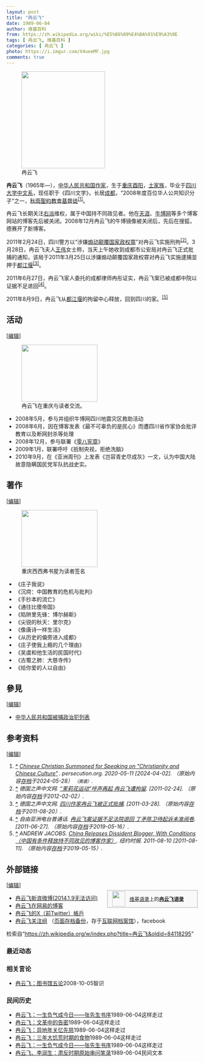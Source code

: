 ```yaml
---
layout: post
title: "冉云飞"
date: 1989-06-04
author: 维基百科
from: https://zh.wikipedia.org/wiki/%E5%86%89%E4%BA%91%E9%A3%9E
tags: [ 冉云飞, 维基百科 ]
categories: [ 冉云飞 ]
photo: https://i.imgur.com/X4ueeMF.jpg
comments: true
---
```

<div class="mw-content-ltr mw-parser-output" lang="zh" dir="ltr"><figure class="mw-default-size" typeof="mw:File/Thumb"><a href="/wiki/File:Ran_Yunfei.JPG" class="mw-file-description"><img src="//upload.wikimedia.org/wikipedia/commons/thumb/e/e4/Ran_Yunfei.JPG/220px-Ran_Yunfei.JPG" decoding="async" width="220" height="255" class="mw-file-element" srcset="//upload.wikimedia.org/wikipedia/commons/thumb/e/e4/Ran_Yunfei.JPG/330px-Ran_Yunfei.JPG 1.5x, //upload.wikimedia.org/wikipedia/commons/thumb/e/e4/Ran_Yunfei.JPG/440px-Ran_Yunfei.JPG 2x" data-file-width="1429" data-file-height="1655"></a><figcaption>冉云飞</figcaption></figure>
<p><b>冉云飞</b>（1965年<span class="useeditintro" title="Template:BLP editintro">—</span>），<a href="/wiki/%E4%B8%AD%E5%8D%8E%E4%BA%BA%E6%B0%91%E5%85%B1%E5%92%8C%E5%9B%BD" title="中华人民共和国">中华人民共和国</a><a href="/wiki/%E4%BD%9C%E5%AE%B6" title="作家">作家</a>，生于<a href="/wiki/%E9%87%8D%E5%BA%86" class="mw-redirect" title="重庆">重庆</a><a href="/wiki/%E9%85%89%E9%98%B3" class="mw-redirect" title="酉阳">酉阳</a>，<a href="/wiki/%E5%9C%9F%E5%AE%B6%E6%97%8F" title="土家族">土家族</a>，毕业于<a href="/wiki/%E5%9B%9B%E5%B7%9D%E5%A4%A7%E5%AD%A6" title="四川大学">四川大学</a><a href="/wiki/%E4%B8%AD%E6%96%87%E7%B3%BB" class="mw-redirect" title="中文系">中文系</a>，现任职于《四川文学》，长居<a href="/wiki/%E6%88%90%E9%83%BD" class="mw-redirect" title="成都">成都</a>，“2008年度百位华人公共知识分子”之一，<a href="/wiki/%E7%A7%8B%E9%9B%A8%E8%81%96%E7%B4%84%E6%95%99%E6%9C%83" title="秋雨聖約教會">秋雨聖約教會</a><a href="/wiki/%E5%9B%9B%E5%B7%9D%E5%9F%BA%E7%9D%A3%E6%95%99%E6%96%B0%E6%95%99" title="四川基督教新教">基督徒</a><sup id="cite_ref-1" class="reference"><a href="#cite_note-1"><span class="cite-bracket">[</span>1<span class="cite-bracket">]</span></a></sup>。
</p>
<meta property="mw:PageProp/toc">
<div class="mw-heading mw-heading2"></div>
<p>冉云飞长期关注<a href="/wiki/%E5%8F%B3%E6%B4%BE" title="右派">右派</a>维权，属于中国持不同政见者。他在<a href="/wiki/%E5%A4%A9%E6%B6%AF" class="mw-disambig" title="天涯">天涯</a>、<a href="/wiki/%E7%89%9B%E5%8D%9A%E7%BD%91" title="牛博网">牛博网</a>等多个博客网站的博客先后被关闭。2008年12月冉云飞的牛博镜像被关闭后，先后在搜狐，德赛开了新博客。
</p><p>2011年2月24日，四川警方以“涉嫌<a href="/wiki/%E7%85%BD%E5%8A%A8%E9%A2%A0%E8%A6%86%E5%9B%BD%E5%AE%B6%E6%94%BF%E6%9D%83%E7%BD%AA" title="煽动颠覆国家政权罪">煽动颠覆国家政权罪</a>”对冉云飞实施刑拘<sup id="cite_ref-2" class="reference"><a href="#cite_note-2"><span class="cite-bracket">[</span>2<span class="cite-bracket">]</span></a></sup>。3月28日，冉云飞夫人<a href="/wiki/%E7%8E%8B%E4%BC%9F" class="mw-redirect mw-disambig" title="王伟">王伟</a>女士称，当天上午她收到成都市公安局对冉云飞正式批捕的通知，该局于2011年3月25日以涉嫌煽动颠覆国家政权罪对冉云飞实施逮捕並押于<a href="/wiki/%E9%83%BD%E6%B1%9F%E5%A0%B0" title="都江堰">都江堰</a><sup id="cite_ref-3" class="reference"><a href="#cite_note-3"><span class="cite-bracket">[</span>3<span class="cite-bracket">]</span></a></sup>。
</p><p>2011年6月27日，冉云飞家人委托的成都律师冉彤证实，冉云飞案已被成都中院以证据不足退回<sup id="cite_ref-4" class="reference"><a href="#cite_note-4"><span class="cite-bracket">[</span>4<span class="cite-bracket">]</span></a></sup>。
</p><p>2011年8月9日，冉云飞从<a href="/wiki/%E9%83%BD%E6%B1%9F%E5%A0%B0" title="都江堰">都江堰</a>的拘留中心释放，回到四川的家。<sup id="cite_ref-5" class="reference"><a href="#cite_note-5"><span class="cite-bracket">[</span>5<span class="cite-bracket">]</span></a></sup>
</p>
<div class="mw-heading mw-heading2"><h2 id="活动"><span id=".E6.B4.BB.E5.8A.A8"></span>活动</h2><span class="mw-editsection"><span class="mw-editsection-bracket">[</span><a href="/w/index.php?title=%E5%86%89%E4%BA%91%E9%A3%9E&amp;action=edit&amp;section=2" title="编辑章节：活动"><span>编辑</span></a><span class="mw-editsection-bracket">]</span></span></div>
<figure class="mw-halign-right" typeof="mw:File/Thumb"><a href="/wiki/File:RIMAG0128.jpg" class="mw-file-description"><img src="//upload.wikimedia.org/wikipedia/commons/thumb/3/34/RIMAG0128.jpg/200px-RIMAG0128.jpg" decoding="async" width="200" height="150" class="mw-file-element" srcset="//upload.wikimedia.org/wikipedia/commons/thumb/3/34/RIMAG0128.jpg/300px-RIMAG0128.jpg 1.5x, //upload.wikimedia.org/wikipedia/commons/thumb/3/34/RIMAG0128.jpg/400px-RIMAG0128.jpg 2x" data-file-width="1024" data-file-height="768"></a><figcaption>冉云飞在重庆与读者交流。</figcaption></figure>
<ul><li>2008年5月，参与并组织牛博网四川地震灾区救助活动</li>
<li>2008年6月，因在博客发表《最不可辜负的是民心》而遭四川省作家协会批评教育以及断网封杀等处理</li>
<li>2008年12月，参与联署《<a href="/wiki/%E9%9B%B6%E5%85%AB%E5%AE%AA%E7%AB%A0" title="零八宪章">零八宪章</a>》</li>
<li>2009年1月，联署呼吁《抵制央视，拒绝洗脑》</li>
<li>2010年9月，在《亚洲周刊》上发表《岂容青史尽成灰》一文，认为中国大陆故意隐瞒国民党军队抗战史实。</li></ul>
<div class="mw-heading mw-heading2"><h2 id="著作"><span id=".E8.91.97.E4.BD.9C"></span>著作</h2><span class="mw-editsection"><span class="mw-editsection-bracket">[</span><a href="/w/index.php?title=%E5%86%89%E4%BA%91%E9%A3%9E&amp;action=edit&amp;section=3" title="编辑章节：著作"><span>编辑</span></a><span class="mw-editsection-bracket">]</span></span></div>
<figure class="mw-halign-right" typeof="mw:File/Thumb"><a href="/wiki/File:IMAG0136.jpg" class="mw-file-description"><img src="//upload.wikimedia.org/wikipedia/commons/thumb/5/51/IMAG0136.jpg/200px-IMAG0136.jpg" decoding="async" width="200" height="150" class="mw-file-element" srcset="//upload.wikimedia.org/wikipedia/commons/thumb/5/51/IMAG0136.jpg/300px-IMAG0136.jpg 1.5x, //upload.wikimedia.org/wikipedia/commons/thumb/5/51/IMAG0136.jpg/400px-IMAG0136.jpg 2x" data-file-width="1600" data-file-height="1200"></a><figcaption>重庆西西弗书屋为读者签名</figcaption></figure>
<ul><li>《庄子我说》</li>
<li>《沉疴：中国教育的危机与批判》</li>
<li>《手抄本的流亡》</li>
<li>《通往比傻帝国》</li>
<li>《陷阱里先锋：博尔赫斯》</li>
<li>《尖锐的秋天：里尔克》</li>
<li>《像唐诗一样生活》</li>
<li>《从历史的偏旁进入成都》</li>
<li>《庄子使我上瘾的几个理由》</li>
<li>《吴虞和他生活的民国时代》</li>
<li>《古蜀之肺：大慈寺传》</li>
<li>《给你爱的人以自由》</li></ul>
<div class="mw-heading mw-heading2"><h2 id="參見"><span id=".E5.8F.83.E8.A6.8B"></span>參見</h2><span class="mw-editsection"><span class="mw-editsection-bracket">[</span><a href="/w/index.php?title=%E5%86%89%E4%BA%91%E9%A3%9E&amp;action=edit&amp;section=4" title="编辑章节：參見"><span>编辑</span></a><span class="mw-editsection-bracket">]</span></span></div>
<ul><li><a href="/wiki/%E4%B8%AD%E5%8D%8E%E4%BA%BA%E6%B0%91%E5%85%B1%E5%92%8C%E5%9B%BD%E8%A2%AB%E6%8D%95%E6%94%BF%E6%B2%BB%E7%8A%AF%E5%88%97%E8%A1%A8" title="中华人民共和国被捕政治犯列表">中华人民共和国被捕政治犯列表</a></li></ul>
<div class="mw-heading mw-heading2"><h2 id="参考资料"><span id=".E5.8F.82.E8.80.83.E8.B5.84.E6.96.99"></span>参考资料</h2><span class="mw-editsection"><span class="mw-editsection-bracket">[</span><a href="/w/index.php?title=%E5%86%89%E4%BA%91%E9%A3%9E&amp;action=edit&amp;section=5" title="编辑章节：参考资料"><span>编辑</span></a><span class="mw-editsection-bracket">]</span></span></div>
<div class="reflist" style="list-style-type: decimal;">
<ol class="references">
<li id="cite_note-1"><span class="mw-cite-backlink"><b><a href="#cite_ref-1">^</a></b></span> <span class="reference-text"><cite class="citation web"><a rel="nofollow" class="external text" href="https://www.persecution.org/2020/11/05/chinese-christian-summoned-speaking-christianity-chinese-culture/">Chinese Christian Summoned for Speaking on "Christianity and Chinese Culture<span style="padding-right:0.2em;">"</span></a>. persecution.org. 2020-05-11 <span class="reference-accessdate"> [<span class="nowrap">2024-04-02</span>]</span>. （原始内容<a rel="nofollow" class="external text" href="https://web.archive.org/web/20240528023544/https://www.persecution.org/2020/11/05/chinese-christian-summoned-speaking-christianity-chinese-culture/">存档</a>于2024-05-28） <span style="font-family: sans-serif; cursor: default; color:var(--color-subtle, #54595d); font-size: 0.8em; bottom: 0.1em; font-weight: bold;" title="连接到英语网页">（英语）</span>.</cite><span title="ctx_ver=Z39.88-2004&amp;rfr_id=info%3Asid%2Fzh.wikipedia.org%3A%E5%86%89%E4%BA%91%E9%A3%9E&amp;rft.atitle=Chinese+Christian+Summoned+for+Speaking+on+%22Christianity+and+Chinese+Culture%22&amp;rft.date=2020-05-11&amp;rft.genre=unknown&amp;rft.jtitle=persecution.org&amp;rft_id=https%3A%2F%2Fwww.persecution.org%2F2020%2F11%2F05%2Fchinese-christian-summoned-speaking-christianity-chinese-culture%2F&amp;rft_val_fmt=info%3Aofi%2Ffmt%3Akev%3Amtx%3Ajournal" class="Z3988"><span style="display:none;">&nbsp;</span></span></span>
</li>
<li id="cite_note-2"><span class="mw-cite-backlink"><b><a href="#cite_ref-2">^</a></b></span> <span class="reference-text"><cite class="citation web">德国之声中文网. <a rel="nofollow" class="external text" href="http://www.dw-world.de/dw/article/0,,14871545,00.html">“茉莉花运动”呼声再起 冉云飞遭拘留</a>.  <span class="reference-accessdate"> [<span class="nowrap">2011-02-24</span>]</span>. （原始内容<a rel="nofollow" class="external text" href="https://web.archive.org/web/20120202225644/http://www.dw-world.de/dw/article/0,,14871545,00.html">存档</a>于2012-02-02）.</cite><span title="ctx_ver=Z39.88-2004&amp;rfr_id=info%3Asid%2Fzh.wikipedia.org%3A%E5%86%89%E4%BA%91%E9%A3%9E&amp;rft.au=%E5%BE%B7%E5%9B%BD%E4%B9%8B%E5%A3%B0%E4%B8%AD%E6%96%87%E7%BD%91&amp;rft.btitle=%E2%80%9C%E8%8C%89%E8%8E%89%E8%8A%B1%E8%BF%90%E5%8A%A8%E2%80%9D%E5%91%BC%E5%A3%B0%E5%86%8D%E8%B5%B7+%E5%86%89%E4%BA%91%E9%A3%9E%E9%81%AD%E6%8B%98%E7%95%99&amp;rft.genre=unknown&amp;rft_id=http%3A%2F%2Fwww.dw-world.de%2Fdw%2Farticle%2F0%2C%2C14871545%2C00.html&amp;rft_val_fmt=info%3Aofi%2Ffmt%3Akev%3Amtx%3Abook" class="Z3988"><span style="display:none;">&nbsp;</span></span></span>
</li>
<li id="cite_note-3"><span class="mw-cite-backlink"><b><a href="#cite_ref-3">^</a></b></span> <span class="reference-text"><cite class="citation web">德国之声中文网. <a rel="nofollow" class="external text" href="http://www.dw-world.de/dw/article/0,,6485336,00.html">四川作家冉云飞被正式批捕</a>.  <span class="reference-accessdate"> [<span class="nowrap">2011-03-28</span>]</span>. （原始内容<a rel="nofollow" class="external text" href="https://web.archive.org/web/20110820212205/http://www.dw-world.de/dw/article/0,,6485336,00.html">存档</a>于2011-08-20）.</cite><span title="ctx_ver=Z39.88-2004&amp;rfr_id=info%3Asid%2Fzh.wikipedia.org%3A%E5%86%89%E4%BA%91%E9%A3%9E&amp;rft.au=%E5%BE%B7%E5%9B%BD%E4%B9%8B%E5%A3%B0%E4%B8%AD%E6%96%87%E7%BD%91&amp;rft.btitle=%E5%9B%9B%E5%B7%9D%E4%BD%9C%E5%AE%B6%E5%86%89%E4%BA%91%E9%A3%9E%E8%A2%AB%E6%AD%A3%E5%BC%8F%E6%89%B9%E6%8D%95&amp;rft.genre=unknown&amp;rft_id=http%3A%2F%2Fwww.dw-world.de%2Fdw%2Farticle%2F0%2C%2C6485336%2C00.html&amp;rft_val_fmt=info%3Aofi%2Ffmt%3Akev%3Amtx%3Abook" class="Z3988"><span style="display:none;">&nbsp;</span></span></span>
</li>
<li id="cite_note-4"><span class="mw-cite-backlink"><b><a href="#cite_ref-4">^</a></b></span> <span class="reference-text"><cite class="citation web">自由亚洲电台普通话. <a rel="nofollow" class="external text" href="http://www.rfa.org/mandarin/yataibaodao/ryf-06272011084958.html">冉云飞案证据不足法院退回 丁矛陈卫待起诉未准阅卷</a>.  <span class="reference-accessdate"> [<span class="nowrap">2011-06-27</span>]</span>. （原始内容<a rel="nofollow" class="external text" href="https://web.archive.org/web/20190516201958/https://www.rfa.org/mandarin/yataibaodao/ryf-06272011084958.html">存档</a>于2019-05-16）.</cite><span title="ctx_ver=Z39.88-2004&amp;rfr_id=info%3Asid%2Fzh.wikipedia.org%3A%E5%86%89%E4%BA%91%E9%A3%9E&amp;rft.au=%E8%87%AA%E7%94%B1%E4%BA%9A%E6%B4%B2%E7%94%B5%E5%8F%B0%E6%99%AE%E9%80%9A%E8%AF%9D&amp;rft.btitle=%E5%86%89%E4%BA%91%E9%A3%9E%E6%A1%88%E8%AF%81%E6%8D%AE%E4%B8%8D%E8%B6%B3%E6%B3%95%E9%99%A2%E9%80%80%E5%9B%9E+%E4%B8%81%E7%9F%9B%E9%99%88%E5%8D%AB%E5%BE%85%E8%B5%B7%E8%AF%89%E6%9C%AA%E5%87%86%E9%98%85%E5%8D%B7&amp;rft.genre=unknown&amp;rft_id=http%3A%2F%2Fwww.rfa.org%2Fmandarin%2Fyataibaodao%2Fryf-06272011084958.html&amp;rft_val_fmt=info%3Aofi%2Ffmt%3Akev%3Amtx%3Abook" class="Z3988"><span style="display:none;">&nbsp;</span></span></span>
</li>
<li id="cite_note-5"><span class="mw-cite-backlink"><b><a href="#cite_ref-5">^</a></b></span> <span class="reference-text"><cite class="citation news">ANDREW JACOBS. <a rel="nofollow" class="external text" href="http://www.nytimes.com/2011/08/11/world/asia/11blogger.html?ref=china&amp;gwh=0D2EEEA44A6C5BE95D99A7D1056E5E46">China Releases Dissident Blogger, With Conditions（中国有条件释放持不同政见的博客作家）</a>. 纽约时报. 2011-08-10 <span class="reference-accessdate"> [<span class="nowrap">2011-08-11</span>]</span>. （原始内容<a rel="nofollow" class="external text" href="https://web.archive.org/web/20190515130438/https://www.nytimes.com/2011/08/11/world/asia/11blogger.html?ref=china&amp;gwh=0D2EEEA44A6C5BE95D99A7D1056E5E46">存档</a>于2019-05-15）.</cite><span title="ctx_ver=Z39.88-2004&amp;rfr_id=info%3Asid%2Fzh.wikipedia.org%3A%E5%86%89%E4%BA%91%E9%A3%9E&amp;rft.atitle=China+Releases+Dissident+Blogger%2C+With+Conditions%EF%BC%88%E4%B8%AD%E5%9B%BD%E6%9C%89%E6%9D%A1%E4%BB%B6%E9%87%8A%E6%94%BE%E6%8C%81%E4%B8%8D%E5%90%8C%E6%94%BF%E8%A7%81%E7%9A%84%E5%8D%9A%E5%AE%A2%E4%BD%9C%E5%AE%B6%EF%BC%89&amp;rft.au=ANDREW+JACOBS&amp;rft.date=2011-08-10&amp;rft.genre=article&amp;rft_id=http%3A%2F%2Fwww.nytimes.com%2F2011%2F08%2F11%2Fworld%2Fasia%2F11blogger.html%3Fref%3Dchina%26gwh%3D0D2EEEA44A6C5BE95D99A7D1056E5E46&amp;rft_val_fmt=info%3Aofi%2Ffmt%3Akev%3Amtx%3Ajournal" class="Z3988"><span style="display:none;">&nbsp;</span></span></span>
</li>
</ol></div>
<div class="mw-heading mw-heading2"><h2 id="外部链接"><span id=".E5.A4.96.E9.83.A8.E9.93.BE.E6.8E.A5"></span>外部链接</h2><span class="mw-editsection"><span class="mw-editsection-bracket">[</span><a href="/w/index.php?title=%E5%86%89%E4%BA%91%E9%A3%9E&amp;action=edit&amp;section=6" title="编辑章节：外部链接"><span>编辑</span></a><span class="mw-editsection-bracket">]</span></span></div>
<style data-mw-deduplicate="TemplateStyles:r82655521">.mw-parser-output .side-box{margin:4px 0;box-sizing:border-box;border:1px solid #aaa;font-size:88%;line-height:1.25em;background-color:#f9f9f9;display:flow-root}.mw-parser-output .side-box-abovebelow,.mw-parser-output .side-box-text{padding:0.25em 0.9em}.mw-parser-output .side-box-image{padding:2px 0 2px 0.9em;text-align:center}.mw-parser-output .side-box-imageright{padding:2px 0.9em 2px 0;text-align:center}@media(min-width:500px){.mw-parser-output .side-box-flex{display:flex;align-items:center}.mw-parser-output .side-box-text{flex:1}}@media(min-width:720px){.mw-parser-output .side-box{width:238px}.mw-parser-output .side-box-right{clear:right;float:right;margin-left:1em}.mw-parser-output .side-box-left{margin-right:1em}}</style><div class="side-box side-box-right plainlinks sistersitebox" style="font-size:small;"><style data-mw-deduplicate="TemplateStyles:r82655520">.mw-parser-output .plainlist ol,.mw-parser-output .plainlist ul{line-height:inherit;list-style:none;margin:0;padding:0}.mw-parser-output .plainlist ol li,.mw-parser-output .plainlist ul li{margin-bottom:0}</style>
<div class="side-box-flex">
<div class="side-box-image"><span class="noviewer" typeof="mw:File"><span><img alt="" src="//upload.wikimedia.org/wikipedia/commons/thumb/f/fa/Wikiquote-logo.svg/34px-Wikiquote-logo.svg.png" decoding="async" width="34" height="40" class="mw-file-element" srcset="//upload.wikimedia.org/wikipedia/commons/thumb/f/fa/Wikiquote-logo.svg/51px-Wikiquote-logo.svg.png 1.5x, //upload.wikimedia.org/wikipedia/commons/thumb/f/fa/Wikiquote-logo.svg/68px-Wikiquote-logo.svg.png 2x" data-file-width="300" data-file-height="355"></span></span></div>
<div class="side-box-text plainlist"><a href="/wiki/%E7%BB%B4%E5%9F%BA%E8%AF%AD%E5%BD%95" title="维基语录">维基语录</a>上的<b><a href="https://zh.wikiquote.org/wiki/Special:Search/%E5%86%89%E4%BA%91%E9%A3%9E" class="extiw" title="q:Special:Search/冉云飞">冉云飞语录</a></b></div></div>
</div>
<ul><li><a rel="nofollow" class="external text" href="http://weibo.com/u/3201390171">冉云飞新浪微博(2014.1.9无法访问)</a></li>
<li><a rel="nofollow" class="external text" href="https://web.archive.org/web/20120502194914/http://tufeilaoran.blog.163.com/">冉云飞在网易的博客</a></li>
<li><a rel="nofollow" class="external text" href="https://twitter.com/ranyunfei">冉云飞的X（前Twitter）帳戶</a></li>
<li><a rel="nofollow" class="external text" href="https://www.facebook.com/home.php?sk=group_116736075067761&amp;ap=1">冉云飞关注组</a> （<a rel="nofollow" class="external text" href="//web.archive.org/web/20220403233653/http://www.facebook.com/home.php?sk=group_116736075067761&amp;ap=1">页面存档备份</a>，存于<a href="/wiki/%E4%BA%92%E8%81%94%E7%BD%91%E6%A1%A3%E6%A1%88%E9%A6%86" title="互联网档案馆">互联网档案馆</a>），facebook</li></ul>
<div class="navbox-styles"><style data-mw-deduplicate="TemplateStyles:r84265675">.mw-parser-output .hlist dl,.mw-parser-output .hlist ol,.mw-parser-output .hlist ul{margin:0;padding:0}.mw-parser-output .hlist dd,.mw-parser-output .hlist dt,.mw-parser-output .hlist li{margin:0;display:inline}.mw-parser-output .hlist.inline,.mw-parser-output .hlist.inline dl,.mw-parser-output .hlist.inline ol,.mw-parser-output .hlist.inline ul,.mw-parser-output .hlist dl dl,.mw-parser-output .hlist dl ol,.mw-parser-output .hlist dl ul,.mw-parser-output .hlist ol dl,.mw-parser-output .hlist ol ol,.mw-parser-output .hlist ol ul,.mw-parser-output .hlist ul dl,.mw-parser-output .hlist ul ol,.mw-parser-output .hlist ul ul{display:inline}.mw-parser-output .hlist .mw-empty-li{display:none}.mw-parser-output .hlist dt::after{content:" :"}.mw-parser-output .hlist dd::after,.mw-parser-output .hlist li::after{content:" · ";font-weight:bold}.mw-parser-output .hlist-pipe dd::after,.mw-parser-output .hlist-pipe li::after{content:" | ";font-weight:normal}.mw-parser-output .hlist-hyphen dd::after,.mw-parser-output .hlist-hyphen li::after{content:" - ";font-weight:normal}.mw-parser-output .hlist-comma dd::after,.mw-parser-output .hlist-comma li::after{content:"、";font-weight:normal}.mw-parser-output .hlist dd:last-child::after,.mw-parser-output .hlist dt:last-child::after,.mw-parser-output .hlist li:last-child::after{content:none}.mw-parser-output .hlist ol{counter-reset:listitem}.mw-parser-output .hlist ol>li{counter-increment:listitem}.mw-parser-output .hlist ol>li::before{content:" "counter(listitem)"\a0 "}.mw-parser-output .hlist dd ol>li:first-child::before,.mw-parser-output .hlist dt ol>li:first-child::before,.mw-parser-output .hlist li ol>li:first-child::before{content:"（"counter(listitem)"\a0 "}.mw-parser-output ul.cslist,.mw-parser-output ul.sslist{margin:0;padding:0;display:inline-block;list-style:none}.mw-parser-output .cslist li,.mw-parser-output .sslist li{margin:0;display:inline-block}.mw-parser-output .cslist li::after{content:"，"}.mw-parser-output .sslist li::after{content:"；"}.mw-parser-output .cslist li:last-child::after,.mw-parser-output .sslist li:last-child::after{content:none}</style><style data-mw-deduplicate="TemplateStyles:r84261037">.mw-parser-output .navbox{box-sizing:border-box;border:1px solid #a2a9b1;width:100%;clear:both;font-size:88%;text-align:center;padding:1px;margin:1em auto 0}.mw-parser-output .navbox .navbox{margin-top:0}.mw-parser-output .navbox+.navbox,.mw-parser-output .navbox+.navbox-styles+.navbox{margin-top:-1px}.mw-parser-output .navbox-inner,.mw-parser-output .navbox-subgroup{width:100%}.mw-parser-output .navbox-group,.mw-parser-output .navbox-title,.mw-parser-output .navbox-abovebelow{text-align:center;padding-left:1em;padding-right:1em}.mw-parser-output .navbox-group{white-space:nowrap;text-align:right}.mw-parser-output .navbox,.mw-parser-output .navbox-subgroup{background-color:#fdfdfd}.mw-parser-output .navbox-list{border-color:#fdfdfd}.mw-parser-output .navbox-list-with-group{text-align:left;border-left-width:2px;border-left-style:solid}.mw-parser-output tr+tr>.navbox-abovebelow,.mw-parser-output tr+tr>.navbox-group,.mw-parser-output tr+tr>.navbox-image,.mw-parser-output tr+tr>.navbox-list{border-top:2px solid #fdfdfd}.mw-parser-output .navbox-title{background-color:#ccf;position:relative}.mw-parser-output .navbox-abovebelow,.mw-parser-output .navbox-group,.mw-parser-output .navbox-subgroup .navbox-title{background-color:#ddf}.mw-parser-output .navbox-subgroup .navbox-group,.mw-parser-output .navbox-subgroup .navbox-abovebelow{background-color:#e6e6ff}.mw-parser-output .navbox-even{background-color:#f7f7f7}.mw-parser-output .navbox-odd{background-color:transparent}.mw-parser-output .navbox .hlist td dl,.mw-parser-output .navbox .hlist td ol,.mw-parser-output .navbox .hlist td ul,.mw-parser-output .navbox td.hlist dl,.mw-parser-output .navbox td.hlist ol,.mw-parser-output .navbox td.hlist ul{padding:0.125em 0}.mw-parser-output .navbox .navbar{display:block;font-size:100%}.mw-parser-output .navbox-title .navbar{float:left;text-align:left;margin-right:0.5em;width:auto;padding-left:0.2em;position:absolute;left:1em}.mw-parser-output .navbox .mw-collapsible-toggle{margin-left:0.5em;position:absolute;right:1em}body.skin--responsive .mw-parser-output .navbox-image img{max-width:none!important}@media print{body.ns-0 .mw-parser-output .navbox{display:none!important}}</style></div>
<!-- 
NewPP limit report
Parsed by mw‐api‐ext.codfw.main‐74b55b79b8‐c7q76
Cached time: 20240923055213
Cache expiry: 2592000
Reduced expiry: false
Complications: [show‐toc]
CPU time usage: 0.376 seconds
Real time usage: 0.498 seconds
Preprocessor visited node count: 3028/1000000
Post‐expand include size: 190146/2097152 bytes
Template argument size: 2846/2097152 bytes
Highest expansion depth: 9/100
Expensive parser function count: 40/500
Unstrip recursion depth: 0/20
Unstrip post‐expand size: 16599/5000000 bytes
Lua time usage: 0.167/10.000 seconds
Lua memory usage: 4080776/52428800 bytes
Number of Wikibase entities loaded: 1/400
-->
<!--
Transclusion expansion time report (%,ms,calls,template)
100.00%  364.600      1 -total
 54.84%  199.942      1 Template:四川基督教
 54.16%  197.463      1 Template:Navbox
 19.94%   72.708     34 Template:Link-en
 18.72%   68.237      1 Template:Reflist
 15.61%   56.924      4 Template:Cite_web
 11.00%   40.123      1 Template:Twitter
  6.64%   24.208      1 Template:Bd
  5.86%   21.380      1 Template:Wikiquote
  5.47%   19.956      1 Template:Sister_project
-->

<!-- Saved in parser cache with key zhwiki:pcache:idhash:404401-0!canonical!zh and timestamp 20240923055213 and revision id 84118295. Rendering was triggered because: unknown
 -->
</div><!--esi <esi:include src="/esitest-fa8a495983347898/content" /> --><noscript><img src="https://login.wikimedia.org/wiki/Special:CentralAutoLogin/start?type=1x1" alt="" width="1" height="1" style="border: none; position: absolute;"></noscript>
<div class="printfooter" data-nosnippet="">检索自“<a dir="ltr" href="https://zh.wikipedia.org/w/index.php?title=冉云飞&amp;oldid=84118295">https://zh.wikipedia.org/w/index.php?title=冉云飞&amp;oldid=84118295</a>”</div><div id="recent-news"><h3>最近动态</h3><ul></ul></div><div id="open-opinion"><h3>相关言论</h3><ul><li><a href="https://nodebe4.github.io/opinion/2008-10-05/%E5%86%89%E4%BA%91%E9%A3%9E-%E5%9B%BE%E4%B9%A6%E9%A6%86%E4%BA%94%E8%AE%BA/" title="冉云飞">冉云飞：图书馆五论</a><time>2008-10-05</time><a class="tag">智识</a></li>
</ul></div><div id="mjls-record"><h3>民间历史</h3><ul><li><a href="https://nodebe4.github.io/mjlsh/1989-06-04/%E8%94%A1%E6%BA%B6-%E4%B8%80%E5%BF%B5%E4%B9%8B%E5%B7%AE-%E5%91%BD%E8%BF%90%E8%BF%A5%E5%BC%82-%E5%86%B3%E5%AE%9A22%E4%BD%8D%E4%B8%AD%E5%9B%BD%E5%86%9B%E4%BA%BA%E5%91%BD%E8%BF%90%E7%9A%845%E5%88%86%E9%92%9F/" title="冉云飞">冉云飞：一生负气成今日——张先生书序</a><time>1989-06-04</time><a class="tag">这样走过</a></li>
<li><a href="https://nodebe4.github.io/mjlsh/1989-06-04/%E5%86%89%E4%BA%91%E9%A3%9E-%E6%96%87%E9%9D%A9%E4%B8%AD%E7%9A%84%E5%91%8A%E5%AF%86/" title="冉云飞">冉云飞：文革中的告密</a><time>1989-06-04</time><a class="tag">这样走过</a></li>
<li><a href="https://nodebe4.github.io/mjlsh/1989-06-04/%E5%86%89%E4%BA%91%E9%A3%9E-%E5%BC%82%E5%9C%B0%E5%B9%B4%E5%85%B3%E5%BF%86%E5%85%88%E6%85%88/" title="冉云飞">冉云飞：异地年关忆先慈</a><time>1989-06-04</time><a class="tag">这样走过</a></li>
<li><a href="https://nodebe4.github.io/mjlsh/1989-06-04/%E5%86%89%E4%BA%91%E9%A3%9E-%E4%B8%89%E5%B9%B4%E5%A4%A7%E9%A5%A5%E8%8D%92%E6%97%B6%E6%9C%9F%E7%9A%84%E9%A3%9F%E7%89%A9/" title="冉云飞">冉云飞：三年大饥荒时期的食物</a><time>1989-06-04</time><a class="tag">这样走过</a></li>
<li><a href="https://nodebe4.github.io/mjlsh/1989-06-04/%E5%86%89%E4%BA%91%E9%A3%9E-%E4%B8%80%E7%94%9F%E8%B4%9F%E6%B0%94%E6%88%90%E4%BB%8A%E6%97%A5-%E5%BC%A0%E5%85%88%E7%94%9F%E4%B9%A6%E5%BA%8F/" title="冉云飞">冉云飞：一生负气成今日——张先生书序</a><time>1989-06-04</time><a class="tag">这样走过</a></li>
<li><a href="https://nodebe4.github.io/mjlsh/1989-06-04/%E5%86%89%E4%BA%91%E9%A3%9E-%E6%9D%8E%E6%B6%A6%E7%94%9F-%E8%82%83%E5%8F%8D%E6%97%B6%E6%9C%9F%E5%8E%9F%E5%A7%8B%E5%AE%A1%E9%97%AE%E7%AC%94%E5%BD%95/" title="冉云飞、李润生">冉云飞、李润生：肃反时期原始审问笔录</a><time>1989-06-04</time><a class="tag">民间文本</a></li>
</ul></div>